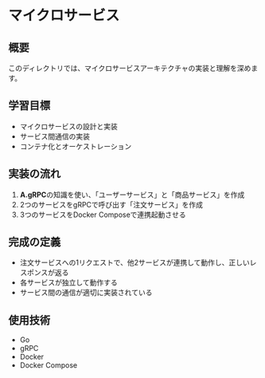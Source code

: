 # マイクロサービス

## 概要
このディレクトリでは、マイクロサービスアーキテクチャの実装と理解を深めます。

## 学習目標
- マイクロサービスの設計と実装
- サービス間通信の実装
- コンテナ化とオーケストレーション

## 実装の流れ
1. **A.gRPC**の知識を使い、「ユーザーサービス」と「商品サービス」を作成
2. 2つのサービスをgRPCで呼び出す「注文サービス」を作成
3. 3つのサービスをDocker Composeで連携起動させる

## 完成の定義
- 注文サービスへの1リクエストで、他2サービスが連携して動作し、正しいレスポンスが返る
- 各サービスが独立して動作する
- サービス間の通信が適切に実装されている

## 使用技術
- Go
- gRPC
- Docker
- Docker Compose 
